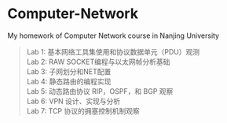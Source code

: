 # Computer-Network
My homework of Computer Network course in Nanjing University

> Lab 1: 基本网络工具集使用和协议数据单元（PDU）观测   
> Lab 2: RAW SOCKET编程与以太网帧分析基础  
> Lab 3: 子网划分和NET配置  
> Lab 4: 静态路由的编程实现  
> Lab 5: 动态路由协议 RIP，OSPF，和 BGP 观察  
> Lab 6: VPN 设计、实现与分析  
> Lab 7: TCP 协议的拥塞控制机制观察  
